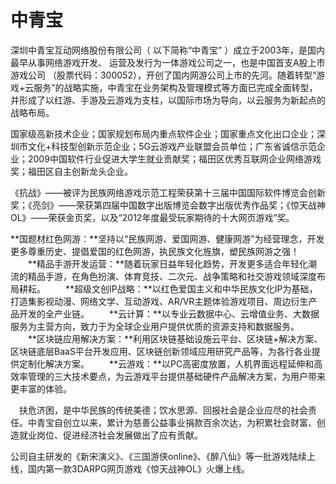 # 

# 中青宝



深圳中青宝互动网络股份有限公司（ 以下简称“中青宝” ）成立于2003年，是国内最早从事网络游戏开发、 运营及发行为一体游戏公司之一，也是中国首支A股上市游戏公司 （股票代码：300052），开创了国内网游公司上市的先河。随着转型“游戏+云服务”的战略实施，中青宝在业务架构及管理模式等方面已完成全面转型，并形成了以红游、手游及云游戏为支柱，以国际市场为导向，以云服务为新起点的战略布局。

国家级高新技术企业；国家规划布局内重点软件企业；国家重点文化出口企业；深圳市文化+科技型创新示范企业；5G云游戏产业联盟会员单位；广东省诚信示范企业；2009中国软件行业促进大学生就业贡献奖；福田区优秀互联网企业网络游戏奖；福田区自主创新龙头企业。

《抗战》——被评为民族网络游戏示范工程荣获第十三届中国国际软件博览会创新奖；《亮剑》——荣获第四届中国数字出版博览会数字出版优秀作品奖；《惊天战神OL》——荣获金页奖，以及“2012年度最受玩家期待的十大网页游戏”奖。

**国题材红色网游：**坚持以“民族网游、爱国网游、健康网游”为经营理念，开发更多尊重历史、提倡爱国的红色网游，执民族文化旌旗，塑民族网游之强！
　　**精品手游开发运营：**随着玩家日益年轻化趋势，开发更多适合年轻化潮流的精品手游，在角色扮演、体育竞技、二次元、战争策略和社交游戏领域深度布局耕耘。
　　**超级文创IP战略：**以红色爱国主义和中华民族文化IP为基础，打造集影视动漫、网络文学、互动游戏、AR/VR主题体验游戏项目、周边衍生产品开发的全产业链。
　　**云计算：**以专业云数据中心、云增值业务、大数据服务为主营方向，致力于为全球企业用户提供优质的资源支持和数据服务。
　　**区块链应用解决方案：**利用区块链基础设施云平台、区块链+解决方案、区块链底层BaaS平台开发应用、区块链创新领域应用研究产品等，为各行各业提供定制化解决方案。
　　**云游戏：**以PC高密度放置，人机界面远程延伸和高效率管理的三大技术要点，为云游戏平台提供基础硬件产品解决方案，为用户带来更丰富的体验。

　扶危济困，是中华民族的传统美德；饮水思源、回报社会是企业应尽的社会责任。中青宝自创立以来，累计为慈善公益事业捐款百余次达，为积累社会财富、创造就业岗位、促进经济社会发展做出了应有贡献。

公司自主研发的《新宋演义》、《三国游侠online》、《醉八仙》等一批游戏陆续上线，国内第一款3DARPG网页游戏《惊天战神OL》火爆上线。

